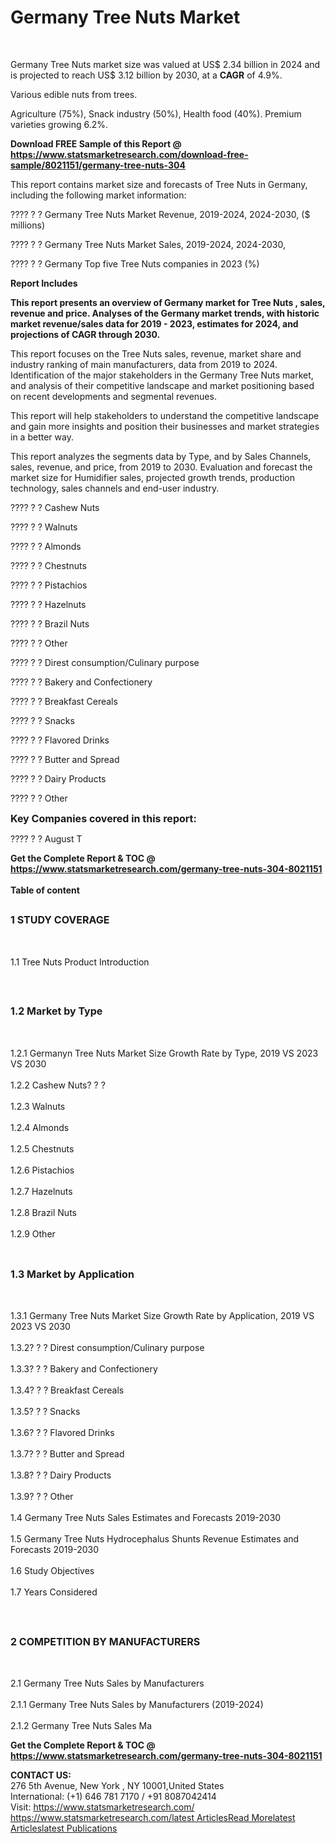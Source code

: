 <h1>Germany Tree Nuts Market</h1><br/><p>Germany Tree Nuts market size was valued at US$ 2.34 billion in 2024 and is projected to reach US$ 3.12 billion by 2030, at a <strong>CAGR</strong> of 4.9%.</p><p>Various edible nuts from trees.</p><p>Agriculture (75%), Snack industry (50%), Health food (40%). Premium varieties growing 6.2%.</p><p><strong>Download FREE Sample of this Report @ <a href="https://www.statsmarketresearch.com/download-free-sample/8021151/germany-tree-nuts-304">https://www.statsmarketresearch.com/download-free-sample/8021151/germany-tree-nuts-304</a></strong></p><p>This report contains market size and forecasts of Tree Nuts in Germany, including the following market information:</p><p>???? ? ? Germany Tree Nuts Market Revenue, 2019-2024, 2024-2030, ($ millions)</p><p>???? ? ? Germany Tree Nuts Market Sales, 2019-2024, 2024-2030,</p><p>???? ? ? Germany Top five Tree Nuts companies in 2023 (%)</p><p><strong>Report Includes</strong></p><p><strong>This report presents an overview of Germany market for Tree Nuts , sales, revenue and price. Analyses of the Germany market trends, with historic market revenue/sales data for 2019 - 2023, estimates for 2024, and projections of <strong>CAGR</strong> through 2030.</strong></p><p>This report focuses on the Tree Nuts sales, revenue, market share and industry ranking of main manufacturers, data from 2019 to 2024. Identification of the major stakeholders in the Germany Tree Nuts market, and analysis of their competitive landscape and market positioning based on recent developments and segmental revenues.</p><p>This report will help stakeholders to understand the competitive landscape and gain more insights and position their businesses and market strategies in a better way.</p><p>This report analyzes the segments data by Type, and by Sales Channels, sales, revenue, and price, from 2019 to 2030. Evaluation and forecast the market size for Humidifier sales, projected growth trends, production technology, sales channels and end-user industry.</p><p>???? ? ? Cashew Nuts</p><p>???? ? ? Walnuts</p><p>???? ? ? Almonds</p><p>???? ? ? Chestnuts</p><p>???? ? ? Pistachios</p><p>???? ? ? Hazelnuts</p><p>???? ? ? Brazil Nuts</p><p>???? ? ? Other</p><p>???? ? ? Direst consumption/Culinary purpose</p><p>???? ? ? Bakery and Confectionery</p><p>???? ? ? Breakfast Cereals</p><p>???? ? ? Snacks</p><p>???? ? ? Flavored Drinks</p><p>???? ? ? Butter and Spread</p><p>???? ? ? Dairy Products</p><p>???? ? ? Other</p><p><span style="font-size:16px"><strong>Key Companies covered in this report:</strong></span></p><p>???? ? ? August T</p><div><b>Get the Complete Report & TOC @ <a href="https://www.statsmarketresearch.com/germany-tree-nuts-304-8021151">https://www.statsmarketresearch.com/germany-tree-nuts-304-8021151</a></b></div><br><b>Table of content</b><p><h2><span style="font-size:16px"><strong>1 STUDY COVERAGE</strong></span></h2><br /><p>1.1 Tree Nuts Product Introduction</p><br /><h2><span style="font-size:16px"><strong>1.2 Market by Type</strong></span></h2><br /><p>1.2.1 Germanyn Tree Nuts Market Size Growth Rate by Type, 2019 VS 2023 VS 2030<br /><br />1.2.2 Cashew Nuts? ? ? <br /><br />1.2.3 Walnuts<br /><br />1.2.4 Almonds<br /><br />1.2.5 Chestnuts<br /><br />1.2.6 Pistachios<br /><br />1.2.7 Hazelnuts<br /><br />1.2.8 Brazil Nuts<br /><br />1.2.9 Other<br /><br /><h2><span style="font-size:16px"><strong>1.3 Market by Application</strong></span></h2><br /><p>1.3.1 Germany Tree Nuts Market Size Growth Rate by Application, 2019 VS 2023 VS 2030<br /><br />1.3.2? ? ? Direst consumption/Culinary purpose<br /><br />1.3.3? ? ? Bakery and Confectionery<br /><br />1.3.4? ? ? Breakfast Cereals<br /><br />1.3.5? ? ? Snacks<br /><br />1.3.6? ? ? Flavored Drinks<br /><br />1.3.7? ? ? Butter and Spread<br /><br />1.3.8? ? ? Dairy Products<br /><br />1.3.9? ? ? Other<br /><br />1.4 Germany Tree Nuts Sales Estimates and Forecasts 2019-2030<br /><br />1.5 Germany Tree Nuts Hydrocephalus Shunts Revenue Estimates and Forecasts 2019-2030<br /><br />1.6 Study Objectives<br /><br />1.7 Years Considered</p><br /><h2><span style="font-size:16px"><strong>2 COMPETITION BY MANUFACTURERS</strong></span></h2><br /><p>2.1 Germany Tree Nuts Sales by Manufacturers<br /><br />2.1.1 Germany Tree Nuts Sales by Manufacturers (2019-2024)<br /><br />2.1.2 Germany Tree Nuts Sales Ma<br><div><b>Get the Complete Report & TOC @ <a href="https://www.statsmarketresearch.com/germany-tree-nuts-304-8021151">https://www.statsmarketresearch.com/germany-tree-nuts-304-8021151</a></b></div></p> <b>CONTACT US:</b><br>276 5th Avenue, New York , NY 10001,United States<br>International: (+1) 646 781 7170 / +91 8087042414<br>Visit: <a href="https://www.statsmarketresearch.com/">https://www.statsmarketresearch.com/</a><br><a href="https://gyeongbokgung.com">https://www.statsmarketresearch.com/</a><a href="https://hallyeomaritime.com">latest Articles</a><a href="https://jingwansa.com">Read More</a><a href=https://nguoiviet.jp/">latest Articles</a><a href="https://www.intelmarketresearch.com/">latest Publications</a>